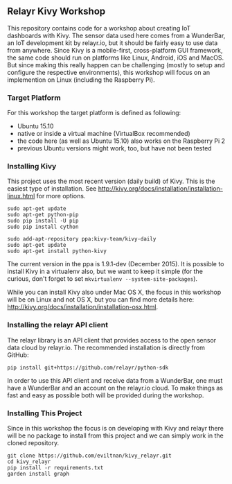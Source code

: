 ## Relayr Kivy Workshop

This repository contains code for a workshop about creating IoT dashboards with Kivy.
The sensor data used here comes from a WunderBar, an IoT development kit by relayr.io,
but it should be fairly easy to use data from anywhere.
Since Kivy is a mobile-first, cross-platform GUI framework, the same code should run
on platforms like Linux, Android, iOS and MacOS.
But since making this really happen can be challenging (mostly to setup and configure
the respective environments), this workshop will focus on an implemention on Linux
(including the Raspberry Pi).

### Target Platform

For this workshop the target platform is defined as following:

- Ubuntu 15.10
- native or inside a virtual machine (VirtualBox recommended)
- the code here (as well as Ubuntu 15.10) also works on the Raspberry Pi 2
- previous Ubuntu versions might work, too, but have not been tested

### Installing Kivy

This project uses the most recent version (daily build) of Kivy.
This is the easiest type of installation.
See http://kivy.org/docs/installation/installation-linux.html for more options.

```
sudo apt-get update
sudo apt-get python-pip
sudo pip install -U pip
sudo pip install cython

sudo add-apt-repository ppa:kivy-team/kivy-daily
sudo apt-get update
sudo apt-get install python-kivy
````

The current version in the ppa is 1.9.1-dev (December 2015).
It is possible to install Kivy in a virtualenv also, but we want to keep it simple 
(for the curious, don't forget to set `mkvirtualenv --system-site-packages`).

While you can install Kivy also under Mac OS X, the focus in this workshop will be
on Linux and not OS X, but you can find more details here:
http://kivy.org/docs/installation/installation-osx.html.

### Installing the relayr API client

The relayr library is an API client that provides access to the open sensor data 
cloud by relayr.io.
The recommended installation is directly from GitHub:

`pip install git+https://github.com/relayr/python-sdk`

In order to use this API client and receive data from a WunderBar, one must have
a WunderBar and an account on the relayr.io cloud. 
To make things as fast and easy as possible both will be provided during the
workshop.
  
### Installing This Project

Since in this workshop the focus is on developing with Kivy and relayr there will
be no package to install from this project and we can simply work in the cloned
repository.

```
git clone https://github.com/eviltnan/kivy_relayr.git
cd kivy_relayr
pip install -r requirements.txt
garden install graph
```
